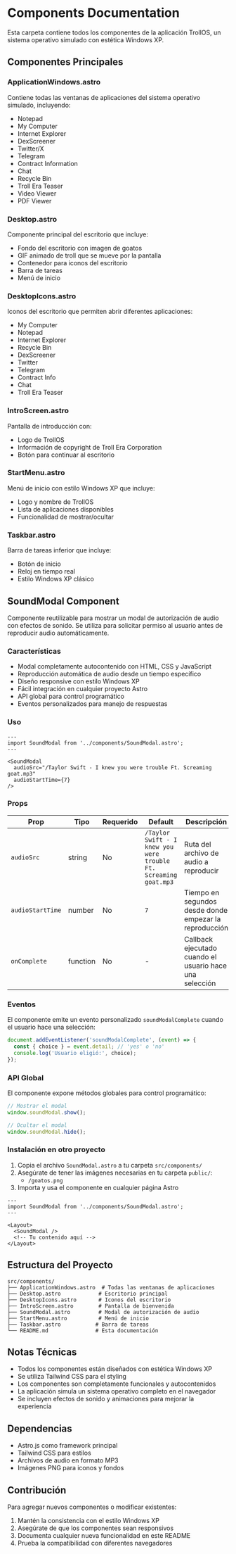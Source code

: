 # Components Documentation

Esta carpeta contiene todos los componentes de la aplicación TrollOS, un sistema operativo simulado con estética Windows XP.

## Componentes Principales

### ApplicationWindows.astro
Contiene todas las ventanas de aplicaciones del sistema operativo simulado, incluyendo:
- Notepad
- My Computer
- Internet Explorer
- DexScreener
- Twitter/X
- Telegram
- Contract Information
- Chat
- Recycle Bin
- Troll Era Teaser
- Video Viewer
- PDF Viewer

### Desktop.astro
Componente principal del escritorio que incluye:
- Fondo del escritorio con imagen de goatos
- GIF animado de troll que se mueve por la pantalla
- Contenedor para iconos del escritorio
- Barra de tareas
- Menú de inicio

### DesktopIcons.astro
Iconos del escritorio que permiten abrir diferentes aplicaciones:
- My Computer
- Notepad
- Internet Explorer
- Recycle Bin
- DexScreener
- Twitter
- Telegram
- Contract Info
- Chat
- Troll Era Teaser

### IntroScreen.astro
Pantalla de introducción con:
- Logo de TrollOS
- Información de copyright de Troll Era Corporation
- Botón para continuar al escritorio

### StartMenu.astro
Menú de inicio con estilo Windows XP que incluye:
- Logo y nombre de TrollOS
- Lista de aplicaciones disponibles
- Funcionalidad de mostrar/ocultar

### Taskbar.astro
Barra de tareas inferior que incluye:
- Botón de inicio
- Reloj en tiempo real
- Estilo Windows XP clásico

## SoundModal Component

Componente reutilizable para mostrar un modal de autorización de audio con efectos de sonido. Se utiliza para solicitar permiso al usuario antes de reproducir audio automáticamente.

### Características
- Modal completamente autocontenido con HTML, CSS y JavaScript
- Reproducción automática de audio desde un tiempo específico
- Diseño responsive con estilo Windows XP
- Fácil integración en cualquier proyecto Astro
- API global para control programático
- Eventos personalizados para manejo de respuestas

### Uso

```astro
---
import SoundModal from '../components/SoundModal.astro';
---

<SoundModal 
  audioSrc="/Taylor Swift - I knew you were trouble Ft. Screaming goat.mp3" 
  audioStartTime={7} 
/>
```

### Props

| Prop | Tipo | Requerido | Default | Descripción |
|------|------|-----------|---------|-------------|
| `audioSrc` | string | No | `/Taylor Swift - I knew you were trouble Ft. Screaming goat.mp3` | Ruta del archivo de audio a reproducir |
| `audioStartTime` | number | No | `7` | Tiempo en segundos desde donde empezar la reproducción |
| `onComplete` | function | No | - | Callback ejecutado cuando el usuario hace una selección |

### Eventos

El componente emite un evento personalizado `soundModalComplete` cuando el usuario hace una selección:

```javascript
document.addEventListener('soundModalComplete', (event) => {
  const { choice } = event.detail; // 'yes' o 'no'
  console.log('Usuario eligió:', choice);
});
```

### API Global

El componente expone métodos globales para control programático:

```javascript
// Mostrar el modal
window.soundModal.show();

// Ocultar el modal
window.soundModal.hide();
```

### Instalación en otro proyecto

1. Copia el archivo `SoundModal.astro` a tu carpeta `src/components/`
2. Asegúrate de tener las imágenes necesarias en tu carpeta `public/`:
   - `/goatos.png`
3. Importa y usa el componente en cualquier página Astro

```astro
---
import SoundModal from '../components/SoundModal.astro';
---

<Layout>
  <SoundModal />
  <!-- Tu contenido aquí -->
</Layout>
```

## Estructura del Proyecto

```
src/components/
├── ApplicationWindows.astro  # Todas las ventanas de aplicaciones
├── Desktop.astro            # Escritorio principal
├── DesktopIcons.astro       # Iconos del escritorio
├── IntroScreen.astro        # Pantalla de bienvenida
├── SoundModal.astro         # Modal de autorización de audio
├── StartMenu.astro          # Menú de inicio
├── Taskbar.astro           # Barra de tareas
└── README.md               # Esta documentación
```

## Notas Técnicas

- Todos los componentes están diseñados con estética Windows XP
- Se utiliza Tailwind CSS para el styling
- Los componentes son completamente funcionales y autocontenidos
- La aplicación simula un sistema operativo completo en el navegador
- Se incluyen efectos de sonido y animaciones para mejorar la experiencia

## Dependencias

- Astro.js como framework principal
- Tailwind CSS para estilos
- Archivos de audio en formato MP3
- Imágenes PNG para iconos y fondos

## Contribución

Para agregar nuevos componentes o modificar existentes:
1. Mantén la consistencia con el estilo Windows XP
2. Asegúrate de que los componentes sean responsivos
3. Documenta cualquier nueva funcionalidad en este README
4. Prueba la compatibilidad con diferentes navegadores